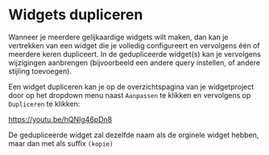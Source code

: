 # Widgets dupliceren

Wanneer je meerdere gelijkaardige widgets wilt maken, dan kan je vertrekken van een widget die je volledig configureert en vervolgens één of meerdere keren dupliceert. In de gedupliceerde widget(s) kan je vervolgens wijzigingen aanbrengen (bijvoorbeeld een andere query instellen, of andere stijling toevoegen).

Een widget dupliceren kan je op de overzichtspagina van je widgetproject door op het dropdown menu naast `Aanpassen` te klikken en vervolgens op `Dupliceren` te klikken:

<https://youtu.be/hQNIg46pDn8>

De gedupliceerde widget zal dezelfde naam als de orginele widget hebben, maar dan met als suffix `(kopie)`
